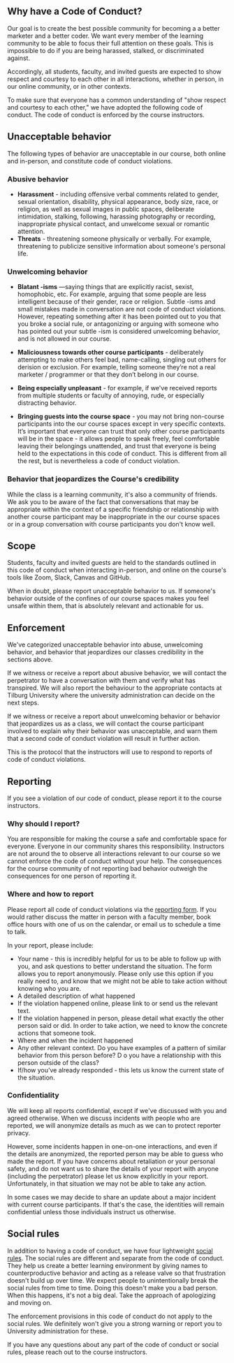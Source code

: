 ## Why have a Code of Conduct?

Our goal is to create the best possible community for becoming a a better marketer and a better coder. 
We want every member of the learning community to be able to focus their full attention on these goals.
This is impossible to do if you are being harassed, stalked, or discriminated against.

Accordingly, all students, faculty, and invited guests are expected to show respect and courtesy to each other in all interactions, whether in person, in our online community, or in other contexts.

To make sure that everyone has a common understanding of "show respect and courtesy to each other," we have adopted the following code of conduct. 
The code of conduct is enforced by the course instructors.


## Unacceptable behavior

The following types of behavior are unacceptable in our course, both online and in-person, and constitute code of conduct violations.

### Abusive behavior

* **Harassment** - including offensive verbal comments related to gender, sexual orientation, disability, physical appearance, body size, race, or religion, as well as sexual images in public spaces, deliberate intimidation, stalking, following, harassing photography or recording, inappropriate physical contact, and unwelcome sexual or romantic attention.
* **Threats**  - threatening someone physically or verbally. 
  For example, threatening to publicize sensitive information about someone's personal life.

### Unwelcoming behavior

* **Blatant -isms** —saying things that are explicitly racist, sexist, homophobic, etc. For example, arguing that some people are less intelligent because of their gender, race or religion. 
  Subtle -isms and small mistakes made in conversation are not code of conduct violations. 
  However, repeating something after it has been pointed out to you that you broke a social rule, or antagonizing or arguing with someone who has pointed out your subtle -ism is considered unwelcoming behavior, and is not allowed in our course.

* **Maliciousness towards other course participants**  - deliberately attempting to make others feel bad, name-calling, singling out others for derision or exclusion. 
  For example, telling someone they’re not a real marketer / programmer or that they don’t belong in our course.

* **Being especially unpleasant** - for example, if we've received reports from multiple students or faculty of annoying, rude, or especially distracting behavior.

* **Bringing guests into the course space**  - you may not bring non-course participants into the our course spaces except in very specific contexts.
  It’s important that everyone can trust that only other course participants will be in the space - it allows people to speak freely, feel comfortable leaving their belongings unattended, and trust that everyone is being held to the expectations in this code of conduct. 
  This is different from all the rest, but is nevertheless a code of conduct violation.

### Behavior that jeopardizes the Course's credibility

While the class is a learning community, it's also a community of friends. 
We ask you to be aware of the fact that conversations that may be appropriate within the context of a specific friendship or relationship with another course participant may be inappropriate in the our course spaces or in a group conversation with course participants you don't know well.

## Scope

Students, faculty and invited guests are held to the standards outlined in this code of conduct when interacting in-person, and online on the course's tools like Zoom, Slack, Canvas and GitHub.

When in doubt, please report unacceptable behavior to us. 
If someone's behavior outside of the confines of our course spaces makes you feel unsafe within them, that is absolutely relevant and actionable for us.

## Enforcement

We've categorized unacceptable behavior into abuse, unwelcoming behavior, and behavior that jeopardizes our classes credibility in the sections above.

If we witness or receive a report about abusive behavior, we will contact the perpetrator to have a conversation with them and verify what has transpired.
We will also report the behaviour to the appropriate contacts at Tilburg University where the university administration can decide on the next steps.

If we witness or receive a report about unwelcoming behavior or behavior that jeopardizes us as a class, we will contact the course participant involved to explain why their behavior was unacceptable, and warn them that a second code of conduct violation will result in further action.

This is the protocol that the instructors will use to respond to reports of code of conduct violations.

## Reporting

If you see a violation of our code of conduct, please report it to the course instructors.

### Why should I report?

You are responsible for making the course a safe and comfortable space for everyone. 
Everyone in our community shares this responsibility. 
Instructors are not around the to observe all interactions relevant to our course so we cannot enforce the code of conduct without your help.
The consequences for the course community of not reporting bad behavior outweigh the consequences for one person of reporting it. 

### Where and how to report

Please report all code of conduct violations via the [reporting form](https://forms.gle/4gUq34QgsyhPGgFC6). 
If you would rather discuss the matter in person with a faculty member, book office hours with one of us on the calendar, or email us to schedule a time to talk.

In your report, please include:

* Your name - this is incredibly helpful for us to be able to follow up with you, and ask questions to better understand the situation. 
  The form allows you to report anonymously. 
  Please only use this option if you really need to, and know that we might not be able to take action without knowing who you are. 
* A detailed description of what happened
* If the violation happened online, please link to or send us the relevant text.
* If the violation happened in person, please detail what exactly the other person said or did. 
  In order to take action, we need to know the concrete actions that someone took.
* Where and when the incident happened
* Any other relevant context. 
  Do you have examples of a pattern of similar behavior from this person before? D
  o you have a relationship with this person outside of the class?
* If/how you’ve already responded - this lets us know the current state of the situation.

### Confidentiality

We will keep all reports confidential, except if we've discussed with you and agreed otherwise. 
When we discuss incidents with people who are reported, we will anonymize details as much as we can to protect reporter privacy.

However, some incidents happen in one-on-one interactions, and even if the details are anonymized, the reported person may be able to guess who made the report. 
If you have concerns about retaliation or your personal safety, and do not want us to share the details of your report with anyone (including the perpetrator) please let us know explicitly in your report. 
Unfortunately, in that situation we may not be able to take any action.

In some cases we may decide to share an update about a major incident with current course participants.
If that's the case, the identities will remain confidential unless those individuals instruct us otherwise.

## Social rules

In addition to having a code of conduct, we have four lightweight [social rules](../social_rules). 
The social rules are different and separate from the code of conduct. 
They help us create a better learning environment by giving names to counterproductive behavior and acting as a release valve so that frustration doesn't build up over time. 
We expect people to unintentionally break the social rules from time to time. 
Doing this doesn't make you a bad person. 
When this happens, it's not a big deal.
Take the approach of apologizing and moving on.

The enforcement provisions in this code of conduct do not apply to the social rules. 
We definitely won't give you a strong warning or report you to University administration for these.

If you have any questions about any part of the code of conduct or social rules, please reach out to the course instructors.